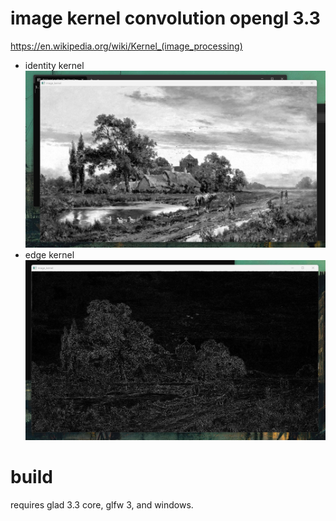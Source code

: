 # image kernel convolution opengl 3.3
https://en.wikipedia.org/wiki/Kernel_(image_processing)

- identity kernel
![identity_screenshot_png](identity_screenshot.jpg)
- edge kernel
![outline_screenshot_png](edge_screenshot.jpg)

# build
requires glad 3.3 core, glfw 3, and windows.
